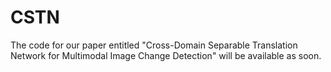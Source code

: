 # CSTN
The code for our paper entitled "Cross-Domain Separable Translation Network for Multimodal Image Change Detection" will be available as soon.
